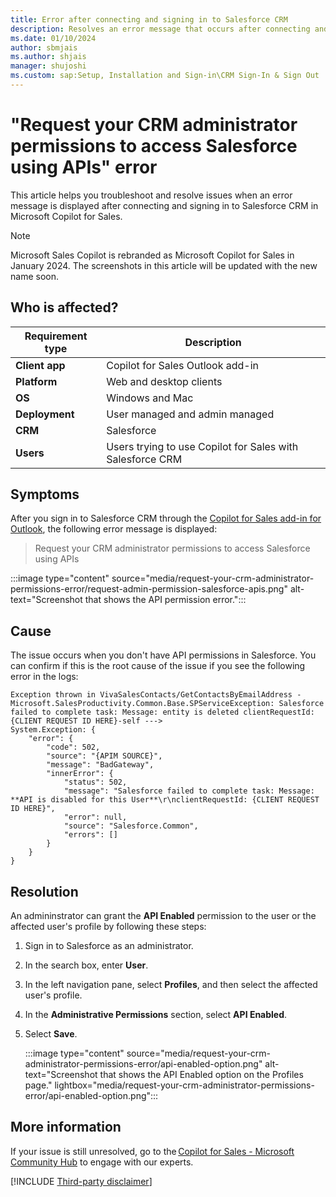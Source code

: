```yaml
---
title: Error after connecting and signing in to Salesforce CRM
description: Resolves an error message that occurs after connecting and signing in to Salesforce CRM in Microsoft Copilot for Sales.
ms.date: 01/10/2024
author: sbmjais
ms.author: shjais
manager: shujoshi
ms.custom: sap:Setup, Installation and Sign-in\CRM Sign-In & Sign Out
---
```

# "Request your CRM administrator permissions to access Salesforce using APIs" error

This article helps you troubleshoot and resolve issues when an error message is displayed after connecting and signing in to Salesforce CRM in Microsoft Copilot for Sales.

> [!NOTE]
> Microsoft Sales Copilot is rebranded as Microsoft Copilot for Sales in January 2024. The screenshots in this article will be updated with the new name soon.

## Who is affected?

| Requirement type |Description  |
|---------|---------|
|**Client app**     |  Copilot for Sales Outlook add-in        |
|**Platform**     | Web and desktop clients         |
|**OS**     | Windows and Mac         |
|**Deployment**     | User managed and admin managed       |
|**CRM**     | Salesforce      |
|**Users**     | Users trying to use Copilot for Sales with Salesforce CRM |

## Symptoms

After you sign in to Salesforce CRM through the [Copilot for Sales add-in for Outlook](/microsoft-sales-copilot/open-app#access-copilot-for-sales-in-outlook), the following error message is displayed:

> Request your CRM administrator permissions to access Salesforce using APIs

:::image type="content" source="media/request-your-crm-administrator-permissions-error/request-admin-permission-salesforce-apis.png" alt-text="Screenshot that shows the API permission error.":::

## Cause

The issue occurs when you don't have API permissions in Salesforce. You can confirm if this is the root cause of the issue if you see the following error in the logs:

```output
Exception thrown in VivaSalesContacts/GetContactsByEmailAddress - 
Microsoft.SalesProductivity.Common.Base.SPServiceException: Salesforce failed to complete task: Message: entity is deleted clientRequestId: {CLIENT REQUEST ID HERE}-self ---> 
System.Exception: { 
    "error": { 
        "code": 502, 
        "source": "{APIM SOURCE}", 
        "message": "BadGateway", 
        "innerError": { 
            "status": 502, 
            "message": "Salesforce failed to complete task: Message: **API is disabled for this User**\r\nclientRequestId: {CLIENT REQUEST ID HERE}", 
            "error": null, 
            "source": "Salesforce.Common", 
            "errors": [] 
        } 
    } 
} 
```

## Resolution

An admininstrator can grant the **API Enabled** permission to the user or the affected user's profile by following these steps:

1. Sign in to Salesforce as an administrator.
1. In the search box, enter **User**.
1. In the left navigation pane, select **Profiles**, and then select the affected user's profile.
1. In the **Administrative Permissions** section, select **API Enabled**.
1. Select **Save**.

    :::image type="content" source="media/request-your-crm-administrator-permissions-error/api-enabled-option.png" alt-text="Screenshot that shows the API Enabled option on the Profiles page." lightbox="media/request-your-crm-administrator-permissions-error/api-enabled-option.png":::

## More information

If your issue is still unresolved, go to the [Copilot for Sales - Microsoft Community Hub](https://techcommunity.microsoft.com/t5/viva-sales/bd-p/VivaSales) to engage with our experts.

[!INCLUDE [Third-party disclaimer](../../includes/third-party-disclaimer.md)]